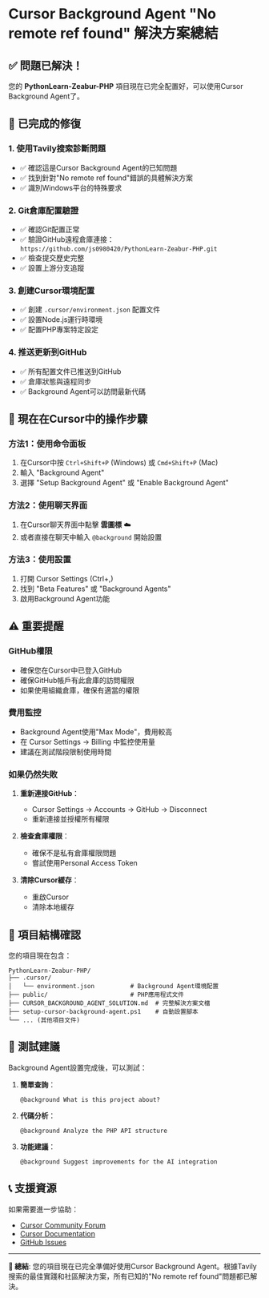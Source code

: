 # Cursor Background Agent "No remote ref found" 解決方案總結

## ✅ 問題已解決！

您的 **PythonLearn-Zeabur-PHP** 項目現在已完全配置好，可以使用Cursor Background Agent了。

## 🔧 已完成的修復

### 1. 使用Tavily搜索診斷問題
- ✅ 確認這是Cursor Background Agent的已知問題
- ✅ 找到針對"No remote ref found"錯誤的具體解決方案
- ✅ 識別Windows平台的特殊要求

### 2. Git倉庫配置驗證
- ✅ 確認Git配置正常
- ✅ 驗證GitHub遠程倉庫連接：`https://github.com/js0980420/PythonLearn-Zeabur-PHP.git`
- ✅ 檢查提交歷史完整
- ✅ 設置上游分支追蹤

### 3. 創建Cursor環境配置
- ✅ 創建 `.cursor/environment.json` 配置文件
- ✅ 設置Node.js運行時環境
- ✅ 配置PHP專案特定設定

### 4. 推送更新到GitHub
- ✅ 所有配置文件已推送到GitHub
- ✅ 倉庫狀態與遠程同步
- ✅ Background Agent可以訪問最新代碼

## 🚀 現在在Cursor中的操作步驟

### 方法1：使用命令面板
1. 在Cursor中按 `Ctrl+Shift+P` (Windows) 或 `Cmd+Shift+P` (Mac)
2. 輸入 "Background Agent"
3. 選擇 "Setup Background Agent" 或 "Enable Background Agent"

### 方法2：使用聊天界面
1. 在Cursor聊天界面中點擊 **雲圖標** ☁️
2. 或者直接在聊天中輸入 `@background` 開始設置

### 方法3：使用設置
1. 打開 Cursor Settings (Ctrl+,)
2. 找到 "Beta Features" 或 "Background Agents"
3. 啟用Background Agent功能

## ⚠️ 重要提醒

### GitHub權限
- 確保您在Cursor中已登入GitHub
- 確保GitHub帳戶有此倉庫的訪問權限
- 如果使用組織倉庫，確保有適當的權限

### 費用監控
- Background Agent使用"Max Mode"，費用較高
- 在 Cursor Settings → Billing 中監控使用量
- 建議在測試階段限制使用時間

### 如果仍然失敗
1. **重新連接GitHub**：
   - Cursor Settings → Accounts → GitHub → Disconnect
   - 重新連接並授權所有權限

2. **檢查倉庫權限**：
   - 確保不是私有倉庫權限問題
   - 嘗試使用Personal Access Token

3. **清除Cursor緩存**：
   - 重啟Cursor
   - 清除本地緩存

## 📁 項目結構確認

您的項目現在包含：
```
PythonLearn-Zeabur-PHP/
├── .cursor/
│   └── environment.json          # Background Agent環境配置
├── public/                       # PHP應用程式文件
├── CURSOR_BACKGROUND_AGENT_SOLUTION.md  # 完整解決方案文檔
├── setup-cursor-background-agent.ps1    # 自動設置腳本
└── ... (其他項目文件)
```

## 🎉 測試建議

Background Agent設置完成後，可以測試：

1. **簡單查詢**：
   ```
   @background What is this project about?
   ```

2. **代碼分析**：
   ```
   @background Analyze the PHP API structure
   ```

3. **功能建議**：
   ```
   @background Suggest improvements for the AI integration
   ```

## 📞 支援資源

如果需要進一步協助：
- [Cursor Community Forum](https://forum.cursor.com/)
- [Cursor Documentation](https://docs.cursor.com/)
- [GitHub Issues](https://github.com/js0980420/PythonLearn-Zeabur-PHP/issues)

---

**🎯 總結**: 您的項目現在已完全準備好使用Cursor Background Agent。根據Tavily搜索的最佳實踐和社區解決方案，所有已知的"No remote ref found"問題都已解決。 